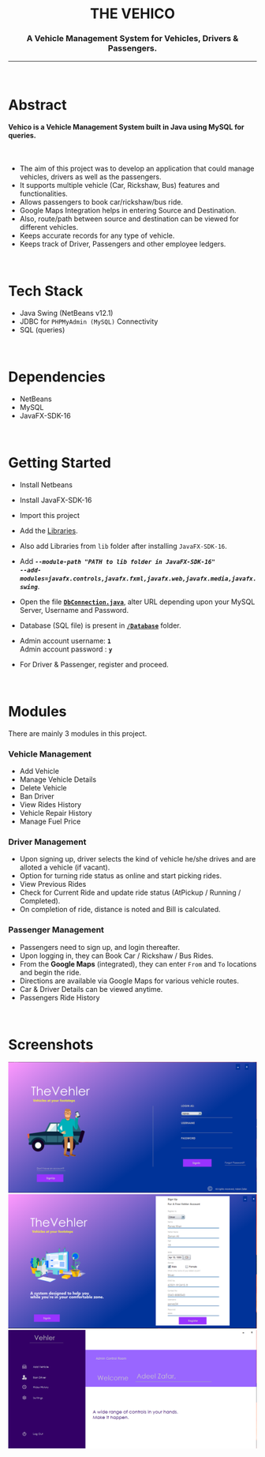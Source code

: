 

<h1 align="center">
    THE VEHICO 
</h1>

<h3 align="center">A Vehicle Management System for Vehicles, Drivers & Passengers.</h3>

---
<br>

# Abstract

<h4> Vehico is a Vehicle Management System built in Java using MySQL for queries. </h4>
<br>

* The aim of this project was to develop an application that could manage vehicles, drivers as well as the passengers.
* It supports multiple vehicle (Car, Rickshaw, Bus) features and functionalities.
* Allows passengers to book car/rickshaw/bus ride.
* Google Maps Integration helps in entering Source and Destination.
* Also, route/path between source and destination can be viewed for different vehicles.
* Keeps accurate records for any type of vehicle.
* Keeps track of Driver, Passengers and other employee ledgers.

<br> 

# Tech Stack

* Java Swing (NetBeans v12.1)
* JDBC for `PHPMyAdmin (MySQL)` Connectivity
* SQL (queries)

<br> 

# Dependencies

* NetBeans
* MySQL
* JavaFX-SDK-16

<br>

# Getting Started

* Install Netbeans
* Install JavaFX-SDK-16
* Import this project 
* Add the [Libraries](https://drive.google.com/file/d/1sHFpGZNLdyLHYaJo7zziz5VwzIE07ymL/view?usp=sharing).
* Also add Libraries from `lib` folder after installing `JavaFX-SDK-16`. 

* Add ***```--module-path "PATH to lib folder in JavaFX-SDK-16"``` <br>
    ```--add-modules=javafx.controls,javafx.fxml,javafx.web,javafx.media,javafx.swing```***.

* Open the file **[`DbConnection.java`](https://github.com/aarpit1010/DBMS-Cab-Management-System/blob/main/src/Vehico/DbConnection.java)**, alter URL depending upon your MySQL Server, Username and Password.
* Database (SQL file) is present in **[`/Database`](https://github.com/aarpit1010/DBMS-Cab-Management-System/tree/main/DataBase)** folder.
* Admin account username: **`1`** <br>
  Admin account password : **`y`**
* For Driver & Passenger, register and proceed.

<br>

# Modules

There are mainly 3 modules in this project.

### Vehicle Management

* Add Vehicle
* Manage Vehicle Details
* Delete Vehicle 
* Ban Driver
* View Rides History
* Vehicle Repair History
* Manage Fuel Price


### Driver Management

* Upon signing up, driver selects the kind of vehicle he/she drives and are alloted a vehicle (if vacant).
* Option for turning ride status as online and start picking rides.
* View Previous Rides
* Check for Current Ride and update ride status (AtPickup / Running / Completed).
* On completion of ride, distance is noted and Bill is calculated. 

### Passenger Management

* Passengers need to sign up, and login thereafter.
* Upon logging in, they can Book Car / Rickshaw / Bus Rides.
* From the **Google Maps** (integrated), they can enter `From` and `To` locations and begin the ride.
* Directions are available via Google Maps for various vehicle routes.
* Car & Driver Details can be viewed anytime.
* Passengers Ride History

<br>

# Screenshots
<img src="vehler_screenshots/1.png" />
<img src="vehler_screenshots/15.png" />
<img src="vehler_screenshots/3.png" />





